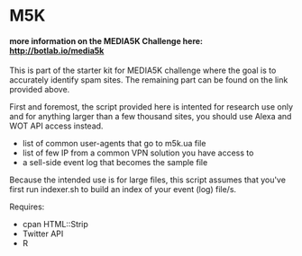 # M5K

#### more information on the MEDIA5K Challenge here: http://botlab.io/media5k

This is part of the starter kit for MEDIA5K challenge where the goal is to accurately identify spam sites. The remaining part can be found on the link provided above.

First and foremost, the script provided here is intented for research use only and for anything larger than a few thousand sites, you should use Alexa and WOT API access instead.

- list of common user-agents that go to m5k.ua file
- list of few IP from a common VPN solution you have access to 
- a sell-side event log that becomes the sample file

Because the intended use is for large files, this script assumes that you've first run indexer.sh to build an index of your event (log) file/s. 

Requires: 

- cpan HTML::Strip 
- Twitter API
- R
